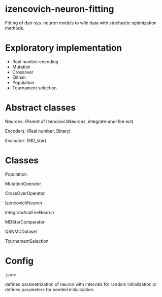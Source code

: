 # izencovich-neuron-fitting
Fitting of dyn-sys. neuron models to wild data with stochastic optimization methods.

# Exploratory implementation
* Real number encoding
* Mutation
* Crossover
* Elitism
* Population
* Tournament selection

# Abstract classes
Neurons: (Parent of IzencovichNeurons, integrate-and-fire ect)

Encoders: (Real number, Binary)

Evaluator: (MD_star)

# Classes

Population

MutationOperator

CrossOverOperator

IzencovichNeuron

IntegrateAndFireNeuron

MDStarComparator

QSNMCDataset

TournamentSelection

# Config


  <Neuron>.json: 
  
  
defines parametrization of neuron with intervals for random initialization or defines parameters for seeded initialization.

